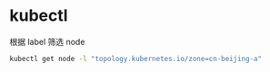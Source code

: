 # kubectl

根据 label 筛选 node

```bash
kubectl get node -l "topology.kubernetes.io/zone=cn-beijing-a"
```
